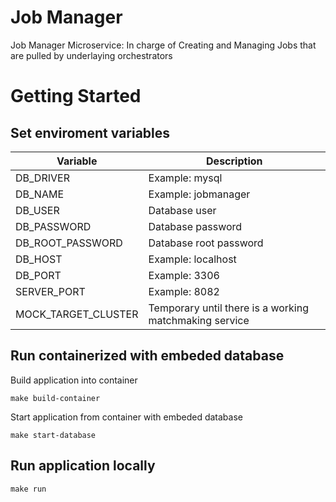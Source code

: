 # Job Manager

Job Manager Microservice: In charge of Creating and Managing Jobs that are pulled by underlaying orchestrators

# Getting Started

## Set enviroment variables

| Variable         | Description     |
| ---------------- | --------------- |
| DB_DRIVER        | Example: mysql           |
| DB_NAME          | Example: jobmanager      |
| DB_USER          | Database user            |
| DB_PASSWORD      | Database password  |
| DB_ROOT_PASSWORD | Database root password |
| DB_HOST          | Example: localhost       |
| DB_PORT          | Example: 3306            |
| SERVER_PORT      | Example: 8082            |
| MOCK_TARGET_CLUSTER | Temporary until there is a working matchmaking service |


## Run containerized with embeded database

Build application into container

`make build-container`

Start application from container with embeded database

`make start-database`

## Run application locally

`make run`
